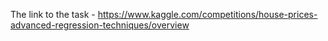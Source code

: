 The link to the task - https://www.kaggle.com/competitions/house-prices-advanced-regression-techniques/overview
